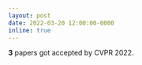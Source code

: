 ```yaml
---
layout: post
date: 2022-03-20 12:00:00-0000
inline: true
---
```


**3** papers got accepted by CVPR 2022.
